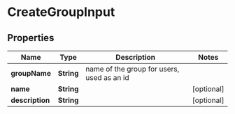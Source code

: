 # CreateGroupInput

## Properties

| Name            | Type       | Description                                | Notes      |
| --------------- | ---------- | ------------------------------------------ | ---------- |
| **groupName**   | **String** | name of the group for users, used as an id |            |
| **name**        | **String** |                                            | [optional] |
| **description** | **String** |                                            | [optional] |
